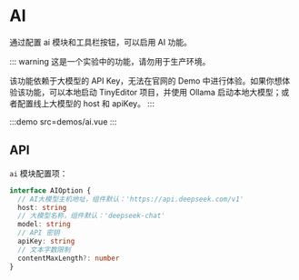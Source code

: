 # AI

通过配置 ai 模块和工具栏按钮，可以启用 AI 功能。

::: warning
这是一个实验中的功能，请勿用于生产环境。

该功能依赖于大模型的 API Key，无法在官网的 Demo 中进行体验。如果你想体验该功能，可以本地启动 TinyEditor 项目，并使用 Ollama 启动本地大模型；或者配置线上大模型的 host 和 apiKey。
:::

:::demo src=demos/ai.vue
:::

## API

`ai` 模块配置项：

```typescript
interface AIOption {
  // AI大模型主机地址，组件默认：'https://api.deepseek.com/v1'
  host: string
  // 大模型名称，组件默认：'deepseek-chat'
  model: string
  // API 密钥
  apiKey: string
  // 文本字数限制
  contentMaxLength?: number
}
```
